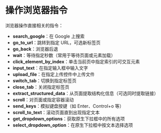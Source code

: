 # 操作浏览器指令

浏览器操作直接相关的指令：
* **search_google**：在 Google 上搜索
* **go_to_url**：跳转到指定 URL，可选新标签页
* **go_back**：浏览器后退
* **wait**：等待指定秒数（常用于等待页面或元素加载）
* **click_element_by_index**：单击当前页中指定索引的可交互元素
* **input_text**：在指定输入框中输入文字
* **upload_file**：在指定上传控件中上传文件
* **switch_tab**：切换到指定标签页
* **close_tab**：关闭指定标签页
* **extract_structured_data**：从页面提取结构化信息（可选同时提取链接）
* **scroll**：对页面或指定容器滚动
* **send_keys**：模拟键盘按键（如 Enter、Control+o 等）
* **scroll_to_text**：滚动页面直到出现指定文本
* **get_dropdown_options**：获取原生下拉框中的所有选项
* **select_dropdown_option**：在原生下拉框中按文本选择选项
